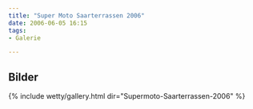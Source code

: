 ```yaml
---
title: "Super Moto Saarterrassen 2006"
date: 2006-06-05 16:15
tags: 
- Galerie

---
```

## Bilder

{% include wetty/gallery.html dir="Supermoto-Saarterrassen-2006" %}